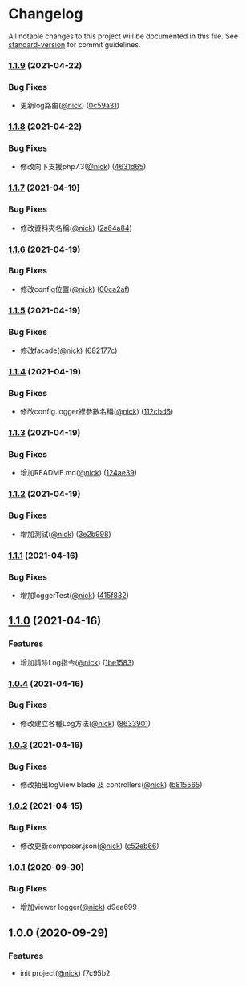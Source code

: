 # Changelog

All notable changes to this project will be documented in this file. See [standard-version](https://github.com/conventional-changelog/standard-version) for commit guidelines.

### [1.1.9](https://github.com/castion2293/logger/compare/v1.1.8...v1.1.9) (2021-04-22)


### Bug Fixes

* 更新log路由([@nick](https://github.com/nick)) ([0c59a31](https://github.com/castion2293/logger/commit/0c59a31ddf18400276f43426a3e68fff4a06487a))

### [1.1.8](https://github.com/castion2293/logger/compare/v1.1.7...v1.1.8) (2021-04-22)


### Bug Fixes

* 修改向下支援php7.3([@nick](https://github.com/nick)) ([4631d65](https://github.com/castion2293/logger/commit/4631d65b5e5adc3c45b86fc8bd9149dcccf17040))

### [1.1.7](https://github.com/castion2293/logger/compare/v1.1.6...v1.1.7) (2021-04-19)


### Bug Fixes

* 修改資料夾名稱([@nick](https://github.com/nick)) ([2a64a84](https://github.com/castion2293/logger/commit/2a64a843c369c486adbaa3679cb11a4e3ec99cbc))

### [1.1.6](https://github.com/castion2293/logger/compare/v1.1.5...v1.1.6) (2021-04-19)


### Bug Fixes

* 修改config位置([@nick](https://github.com/nick)) ([00ca2af](https://github.com/castion2293/logger/commit/00ca2af74f559d0d0178a8f2a6880ee8765a663e))

### [1.1.5](https://github.com/castion2293/logger/compare/v1.1.4...v1.1.5) (2021-04-19)


### Bug Fixes

* 修改facade([@nick](https://github.com/nick)) ([682177c](https://github.com/castion2293/logger/commit/682177ca2af65c8ef897e55b672098dfd7503380))

### [1.1.4](https://github.com/castion2293/logger/compare/v1.1.3...v1.1.4) (2021-04-19)


### Bug Fixes

* 修改config.logger裡參數名稱([@nick](https://github.com/nick)) ([112cbd6](https://github.com/castion2293/logger/commit/112cbd6892160617b17b7aa5c6f9546117d5fe0f))

### [1.1.3](https://github.com/castion2293/logger/compare/v1.1.2...v1.1.3) (2021-04-19)


### Bug Fixes

* 增加README.md([@nick](https://github.com/nick)) ([124ae39](https://github.com/castion2293/logger/commit/124ae39cd40230d4f0b06d5acf00a5f97bf80ec9))

### [1.1.2](https://github.com/castion2293/logger/compare/v1.1.1...v1.1.2) (2021-04-19)


### Bug Fixes

* 增加測試([@nick](https://github.com/nick)) ([3e2b998](https://github.com/castion2293/logger/commit/3e2b99865a3860ca8c42a9cfc8e9705a5c24b45c))

### [1.1.1](https://github.com/castion2293/logger/compare/v1.1.0...v1.1.1) (2021-04-16)


### Bug Fixes

* 增加loggerTest([@nick](https://github.com/nick)) ([415f882](https://github.com/castion2293/logger/commit/415f882412af24281de3d5513551aef4aefb2743))

## [1.1.0](https://github.com/castion2293/logger/compare/v1.0.4...v1.1.0) (2021-04-16)


### Features

* 增加請除Log指令([@nick](https://github.com/nick)) ([1be1583](https://github.com/castion2293/logger/commit/1be1583937a6bde60b32a1e4497fff88ed1c6ead))

### [1.0.4](https://github.com/castion2293/logger/compare/v1.0.3...v1.0.4) (2021-04-16)


### Bug Fixes

* 修改建立各種Log方法([@nick](https://github.com/nick)) ([8633901](https://github.com/castion2293/logger/commit/8633901574e973656319a5896b2565f727b19367))

### [1.0.3](https://github.com/castion2293/logger/compare/v1.0.2...v1.0.3) (2021-04-16)


### Bug Fixes

* 修改抽出logView blade 及 controllers([@nick](https://github.com/nick)) ([b815565](https://github.com/castion2293/logger/commit/b815565c4aea66eebf8b9f2b2028905ab62c019e))

### [1.0.2](https://github.com/castion2293/logger/compare/v1.0.1...v1.0.2) (2021-04-15)


### Bug Fixes

* 修改更新composer.json([@nick](https://github.com/nick)) ([c52eb66](https://github.com/castion2293/logger/commit/c52eb66af5cfc08f24672d9002644b396e07da7b))

### [1.0.1](///compare/v1.0.0...v1.0.1) (2020-09-30)


### Bug Fixes

* 增加viewer logger([@nick](undefined/nick)) d9ea699

## 1.0.0 (2020-09-29)


### Features

* init project([@nick](undefined/nick)) f7c95b2
